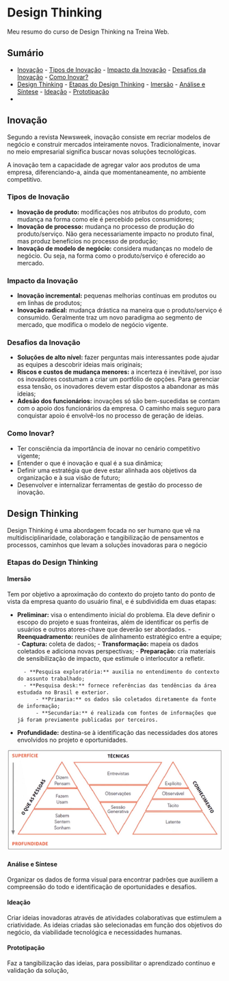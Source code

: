 # Design Thinking

Meu resumo do curso de Design Thinking na Treina Web.

## Sumário

- [Inovação](#inovação) - [Tipos de Inovação](#tipos-de-inovação) - [Impacto da Inovação](#impacto-da-inovação) - [Desafios da Inovação](#desafios-da-inovação) - [Como Inovar?](#como-inovar)
- [Design Thinking](#design-thinking) - [Etapas do Design Thinking](#etapas-do-design-thinking) - [Imersão](#imersão) - [Análise e Síntese](#análise-e-síntese) - [Ideação](#ideação) - [Prototipação](#prototipação)
-

## Inovação

Segundo a revista Newsweek, inovação consiste em recriar modelos de negócio e construir mercados inteiramente novos. Tradicionalmente, inovar no meio empresarial significa buscar novas soluções tecnológicas.

A inovação tem a capacidade de agregar valor aos produtos de uma empresa, diferenciando-a, ainda que momentaneamente, no ambiente competitivo.

### Tipos de Inovação

- **Inovação de produto:** modificações nos atributos do produto, com mudança na forma como ele é percebido pelos consumidores;
- **Inovação de processo:** mudança no processo de produção do produto/serviço. Não gera necessariamente impacto no produto final, mas produz benefícios no processo de produção;
- **Inovação de modelo de negócio:** considera mudanças no modelo de negócio. Ou seja, na forma como o produto/serviço é oferecido ao mercado.

### Impacto da Inovação

- **Inovação incremental:** pequenas melhorias contínuas em produtos ou em linhas de produtos;
- **Inovação radical:** mudança drástica na maneira que o produto/serviço é consumido. Geralmente traz um novo paradigma ao segmento de mercado, que modifica o modelo de negócio vigente.

### Desafios da Inovação

- **Soluções de alto nível:** fazer perguntas mais interessantes pode ajudar as equipes a descobrir ideias mais originais;
- **Riscos e custos de mudança menores:** a incerteza é inevitável, por isso os inovadores costumam a criar um portfólio de opções. Para gerenciar essa tensão, os inovadores devem estar dispostos a abandonar as más ideias;
- **Adesão dos funcionários:** inovações só são bem-sucedidas se contam com o apoio dos funcionários da empresa. O caminho mais seguro para conquistar apoio é envolvê-los no processo de geração de ideias.

### Como Inovar?

- Ter consciência da importância de inovar no cenário competitivo vigente;
- Entender o que é inovação e qual é a sua dinâmica;
- Definir uma estratégia que deve estar alinhada aos objetivos da organização e à sua visão de futuro;
- Desenvolver e internalizar ferramentas de gestão do processo de inovação.

## Design Thinking

Design Thinking é uma abordagem focada no ser humano que vê na multidisciplinaridade, colaboração e tangibilização de pensamentos e processos, caminhos que levam a soluções inovadoras para o negócio

### Etapas do Design Thinking

#### Imersão

Tem por objetivo a aproximação do contexto do projeto tanto do ponto de vista da empresa quanto do usuário final, e é subdividida em duas etapas:

- **Preliminar:** visa o entendimento inicial do problema. Ela deve definir o escopo do projeto e suas fronteiras, além de identificar os perfis de usuários e outros atores-chave que deverão ser abordados. - **Reenquadramento:** reuniões de alinhamento estratégico entre a equipe; - **Captura:** coleta de dados; - **Transformação:** mapeia os dados coletados e adiciona novas perspectivas; - **Preparação:** cria materiais de sensibilização de impacto, que estimule o interlocutor a refletir.

      	- **Pesquisa exploratória:** auxilia no entendimento do contexto do assunto trabalhado;
      	- **Pesquisa desk:** fornece referências das tendências da área estudada no Brasil e exterior.
      		- **Primaria:** os dados são coletados diretamente da fonte de informação;
      		- **Secundaria:** é realizada com fontes de informações que já foram previamente publicadas por terceiros.

- **Profundidade:** destina-se à identificação das necessidades dos atores envolvidos no projeto e oportunidades.
  <br/>

![alt text](https://github.com/cleefsouza/design-thinking/blob/master/imersao_profundidade.jpg)

#### Análise e Síntese

Organizar os dados de forma visual para encontrar padrões que auxiliem a compreensão do todo e identificação de oportunidades e desafios.

#### Ideação

Criar ideias inovadoras através de atividades colaborativas que estimulem a criatividade. As ideias criadas são selecionadas em função dos objetivos do negócio, da viabilidade tecnológica e necessidades humanas.

#### Prototipação

Faz a tangibilização das ideias, para possibilitar o aprendizado contínuo e validação da solução,

